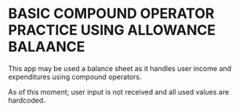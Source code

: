# BASIC COMPOUND OPERATOR PRACTICE USING ALLOWANCE BALAANCE

This  app may be used a balance sheet as it handles user income and expenditures using compound operators.

As of this moment; user input is not received and all used values are hardcoded. 
